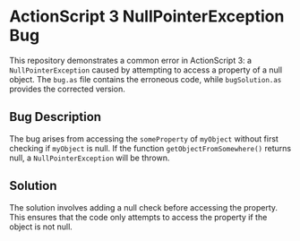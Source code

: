 # ActionScript 3 NullPointerException Bug

This repository demonstrates a common error in ActionScript 3: a `NullPointerException` caused by attempting to access a property of a null object.  The `bug.as` file contains the erroneous code, while `bugSolution.as` provides the corrected version.

## Bug Description
The bug arises from accessing the `someProperty` of `myObject` without first checking if `myObject` is null. If the function `getObjectFromSomewhere()` returns null, a `NullPointerException` will be thrown.

## Solution
The solution involves adding a null check before accessing the property. This ensures that the code only attempts to access the property if the object is not null.